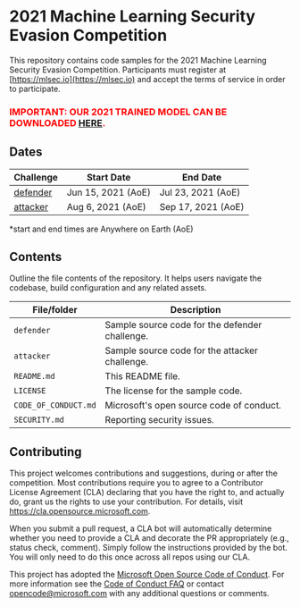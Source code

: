 <!--
---
page_type: sample
languages:
- python
description: "2021 Machine Learning Security Evasion Competition Sample Code"
urlFragment: "Azure/2021-machine-learning-security-evasion-competition"
---
-->

# 2021 Machine Learning Security Evasion Competition

<!-- 
Guidelines on README format: https://review.docs.microsoft.com/help/onboard/admin/samples/concepts/readme-template?branch=master

Guidance on onboarding samples to docs.microsoft.com/samples: https://review.docs.microsoft.com/help/onboard/admin/samples/process/onboarding?branch=master

Taxonomies for products and languages: https://review.docs.microsoft.com/new-hope/information-architecture/metadata/taxonomies?branch=master
-->

This repository contains code samples for the 2021 Machine Learning Security Evasion Competition.  Participants must register at [https://mlsec.io](https://mlsec.io) and accept the terms of service in order to participate.

### <span style="color:red"> **IMPORTANT: OUR 2021 TRAINED MODEL CAN BE DOWNLOADED [HERE](https://1drv.ms/u/s!AmbMXNLaAA1Umjtehmm2_af5asBR?e=kjDIpr).**</span>

## Dates
| Challenge         | Start Date                  |  End Date          |
|-------------------|-----------------------------|--------------------|
| [defender](https://github.com/Azure/2021-machine-learning-security-evasion-competition/tree/master/defender)   | Jun 15, 2021 (AoE) | Jul 23, 2021 (AoE) |
| [attacker](https://github.com/Azure/2021-machine-learning-security-evasion-competition/tree/master/attacker)   | Aug 6, 2021 (AoE) | Sep 17, 2021 (AoE) |

*start and end times are Anywhere on Earth (AoE)


## Contents

Outline the file contents of the repository. It helps users navigate the codebase, build configuration and any related assets.

| File/folder       | Description                                    |
|-------------------|------------------------------------------------|
| `defender`        | Sample source code for the defender challenge. |
| `attacker`        | Sample source code for the attacker challenge. |
| `README.md`       | This README file.                              |
| `LICENSE`         | The license for the sample code.               |
| `CODE_OF_CONDUCT.md` | Microsoft's open source code of conduct. |
| `SECURITY.md` | Reporting security issues. |


## Contributing

This project welcomes contributions and suggestions, during or after the competition.  Most contributions require you to agree to a
Contributor License Agreement (CLA) declaring that you have the right to, and actually do, grant us
the rights to use your contribution. For details, visit https://cla.opensource.microsoft.com.

When you submit a pull request, a CLA bot will automatically determine whether you need to provide
a CLA and decorate the PR appropriately (e.g., status check, comment). Simply follow the instructions
provided by the bot. You will only need to do this once across all repos using our CLA.

This project has adopted the [Microsoft Open Source Code of Conduct](https://opensource.microsoft.com/codeofconduct/).
For more information see the [Code of Conduct FAQ](https://opensource.microsoft.com/codeofconduct/faq/) or
contact [opencode@microsoft.com](mailto:opencode@microsoft.com) with any additional questions or comments.
